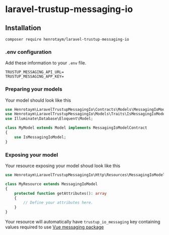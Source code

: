 # laravel-trustup-messaging-io

## Installation

```shell
composer require henrotaym/laravel-trustup-messaging-io
```

### .env configuration

Add these information to your `.env` file.

```dotenv
TRUSTUP_MESSAGING_API_URL=
TRUSTUP_MESSAGING_APP_KEY=
```

### Preparing your models

Your model should look like this

```php
use Henrotaym\LaravelTrustupMessagingIo\Contracts\Models\MessagingIoModelContract;
use Henrotaym\LaravelTrustupMessagingIo\Models\Traits\IsMessagingIoModel;
use Illuminate\Database\Eloquent\Model;

class MyModel extends Model implements MessagingIoModelContract
{
    use IsMessagingIoModel;
}
```

### Exposing your model

Your resource exposing your model shoud look like this

```php
use Henrotaym\LaravelTrustupMessagingIo\Http\Resources\MessagingIoModel;

class MyResource extends MessagingIoModel
{
    protected function getAttributes(): array
    {
        // Define your attributes here.
    }
}
```
Your resource will automatically have `trustup_io_messaging` key containing values required to use [Vue messaging package](https://github.com/deegitalbe/vuejs-trustup-io-messaging)
